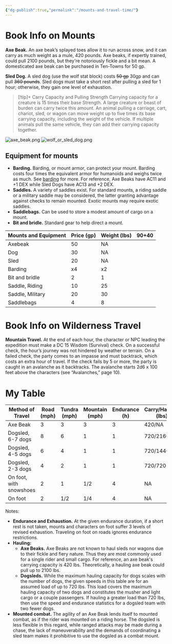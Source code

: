 ```yaml
---
{"dg-publish":true,"permalink":"/mounts-and-travel-time/"}
---
```



# Book Info on Mounts
**Axe Beak.** An axe beak’s splayed toes allow it to run across snow, and it can carry as much weight as a mule, 420 pounds. Axe beaks, if expertly trained, could pull 2100 pounds, but they're notoriously fickle and a bit mean. A domesticated axe beak can be purchased in Ten-Towns for 50 gp.

**Sled Dog.** A sled dog (use the wolf stat block) costs ~~50 gp~~ 30gp and can pull ~~360 pounds~~. Sled dogs must take a short rest after pulling a sled for 1 hour; otherwise, they gain one level of exhaustion.

> [!tip]+ Carry Capacity and Pulling Strength
> Carrying capacity for a creature is 15 times their base Strength. A large creature or beast of burden can carry twice this amount. An animal pulling a carriage, cart, chariot, sled, or wagon can move weight up to five times its base carrying capacity, including the weight of the vehicle. If multiple animals pull the same vehicle, they can add their carrying capacity together.

![axe_beak.png](/img/user/_attachments/statblocks/axe_beak.png)
![wolf_or_sled_dog.png](/img/user/_attachments/statblocks/wolf_or_sled_dog.png)

## Equipment for mounts
- **Barding.** Barding, or mount armor, can protect your mount. Barding costs four times the equivalent armor for humanoids and weighs twice as much. See [barding](https://www.dndbeyond.com/equipment/barding) for more. For reference, Axe Beaks have AC11 and +1 DEX while Sled Dogs have AC13 and +2 DEX.
- **Saddles.** A variety of saddles exist. For standard mounts, a riding saddle or a military saddle may be considered, the latter granting advantage against checks to remain mounted. Exotic mounts may require exotic saddles.
- **Saddlebags.** Can be used to store a modest amount of cargo on a mount.
- **Bit and bridle.** Standard gear to help direct a mount. 

| Mounts and Equipment | Price (gp) | Weight (lbs) | 90+40 |
| -------------------- | ---------- | ------------ | ----- |
| Axebeak              | 50         | NA           |       |
| Dog                  | 30         | NA           |       |
| Sled                 | 20         | NA           |       |
| Barding              | x4         | x2           |       |
| Bit and bridle       | 2          | 1            |       |
| Saddle, Riding       | 10         | 25           |       |
| Saddle, Military     | 20         | 30           |       |
| Saddlebags           | 4          | 8            |       |

# Book Info on Wilderness Travel
**Mountain Travel.** At the end of each hour, the character or NPC leading the expedition must make a DC 15 Wisdom (Survival) check. On a successful check, the hour’s journey was not hindered by weather or terrain. On a  failed check, the party comes to an impasse and must backtrack, which costs an extra hour of travel. If the check fails by 5 or more, the party is caught in an avalanche as it backtracks. The avalanche starts 2d6 x 100 feet above the characters (see “Avalanches,” page 10).

# My Table


| Method of Travel        | Road (mph) | Tundra (mph) | Mountain (mph) | Endurance (h) | Carry/Hauling (lbs) |
| ----------------------- | ---------- | ------------ | -------------- | ------------- | ------------------- |
| Axe Beak                | 3          | 3            | 3              | 3             | 420/NA              |
| Dogsled, 6-7 dogs       | 8          | 6            | 1              | 1             | 720/2160            |
| Dogsled, 4-5 dogs       | 6          | 4            | 1              | 1             | 720/1440            |
| Dogsled, 2-3 dogs       | 4          | 2            | 1              | 1             | 720/720             |
| On foot, with snowshoes | 2          | 1            | 1/2            | 4             | NA                  |
| On foot                 | 2          | 1/2          | 1/4            | 4             | NA                  |

Notes: 
 - **Endurance and Exhaustion.** At the given endurance duration, if a short rest is not taken, mounts and characters on foot suffer 3 levels of revised exhaustion. Traveling on foot on roads ignores endurance restrictions.
 - **Hauling:** 
	 - **Axe Beaks.** Axe Beaks are not known to haul sleds nor wagons due to their fickle and fiery nature. Thus they are most commonly used for a single rider and small cargo. For reference, an axe beak's carrying capacity is 420 lbs. Theoretically, a hauling axe beak could pull up to 2100 lbs.
	 - **Dogsleds.** While the maximum hauling capacity for dogs scales with the number of dogs, the given speeds in this table are for an assumed load of up to 720 lbs. This load covers the maximum hauling capacity of two dogs and constitutes the musher and light cargo or a couple passengers. If hauling a greater load than 720 lbs, then use the speed and endurance statistics for a dogsled team with two fewer dogs.
 - **Mounted combat.** The agility of an Axe Beak lends itself to mounted combat, as if the rider was mounted on a riding horse. The dogsled is less flexible in this regard, while ranged attacks may be made during a chase, the lack of maneuverability and the demands of coordinating a sled team makes it prohibitive to use the dogsled as a combat mount.





